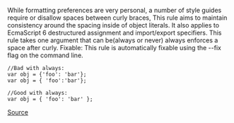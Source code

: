 While formatting preferences are very personal, a number of style guides require or disallow spaces between curly braces,
This rule aims to maintain consistency around the spacing inside of object literals. It also applies to EcmaScript 6 destructured assignment and import/export specifiers. This rule takes one argument that can be(always or never) always enforces a space after curly.
Fixable: This rule is automatically fixable using the --fix flag on the command line.


```
//Bad with always:
var obj = {'foo': 'bar'};
var obj = { 'foo':'bar'};
 
//Good with always:
var obj = { 'foo': 'bar' };

```
[Source](http://eslint.org/docs/rules/object-curly-spacing)
